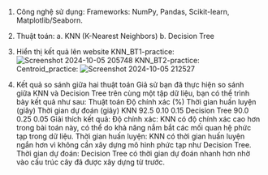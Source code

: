 1. Công nghệ sử dụng:
Frameworks:
NumPy, Pandas, Scikit-learn, Matplotlib/Seaborn.
2. Thuật toán:
a. KNN (K-Nearest Neighbors)
b. Decision Tree
3. Hiển thị kết quả lên website
KNN_BT1-practice:
![Screenshot 2024-10-05 205748](https://github.com/user-attachments/assets/64785019-2dfb-4c1d-8e8d-a94fca789685)
KNN_BT2-practice:
Centroid_practice:
![Screenshot 2024-10-05 212527](https://github.com/user-attachments/assets/c1ef81a3-bc64-4180-9d12-5451afe1c1e7)

4. Kết quả so sánh giữa hai thuật toán
Giả sử bạn đã thực hiện so sánh giữa KNN và Decision Tree trên cùng một tập dữ liệu, bạn có thể trình bày kết quả như sau:
Thuật toán	Độ chính xác (%)	Thời gian huấn luyện (giây)	Thời gian dự đoán (giây)
KNN	92.5	0.10	0.15
Decision Tree	90.0	0.25	0.05
Giải thích kết quả:
Độ chính xác: KNN có độ chính xác cao hơn trong bài toán này, có thể do khả năng nắm bắt các mối quan hệ phức tạp trong dữ liệu.
Thời gian huấn luyện: KNN có thời gian huấn luyện ngắn hơn vì không cần xây dựng mô hình phức tạp như Decision Tree.
Thời gian dự đoán: Decision Tree có thời gian dự đoán nhanh hơn nhờ vào cấu trúc cây đã được xây dựng từ trước.
